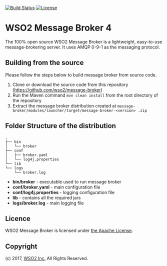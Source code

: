 [![Build Status](https://wso2.org/jenkins/buildStatus/icon?job=forked-dependencies/message-broker)](https://wso2.org/jenkins/job/forked-dependencies/job/message-broker/)
[![License](https://img.shields.io/badge/License-Apache%202.0-blue.svg)](https://opensource.org/licenses/Apache-2.0)

# WSO2 Message Broker 4

The 100% open source WSO2 Message Broker is a lightweight, easy-to-use message-brokering server. It uses AMQP 0-9-1 
as the messaging protocol.

## Building from the source

Please follow the steps below to build message broker from source code.

1. Clone or download the source code from this repository (https://github.com/wso2/message-broker)
2. Run the Maven command `mvn clean install` from the root directory of the repository
3. Extract the message broker distribution created at `message-broker/modules/launcher/target/message-broker-<version>
.zip`

## Folder Structure of the distribution

```
.
├── bin
│   └── broker
├── conf
│   ├── broker.yaml
│   └── log4j.properties
└── lib
└── logs
    └── broker.log
```

- **bin/broker** - executable used to run message broker
- **conf/broker.yaml** - main configuration file
- **conf/log4j.properties** - logging configuration file
- **lib** - contains all the required jars
- **logs/broker.log** - main logging file

## Licence

WSO2 Message Broker is licensed under [the Apache License](http://www.apache.org/licenses/LICENSE-2.0).

## Copyright

(c) 2017, [WSO2 Inc.](http://www.wso2.org) All Rights Reserved.